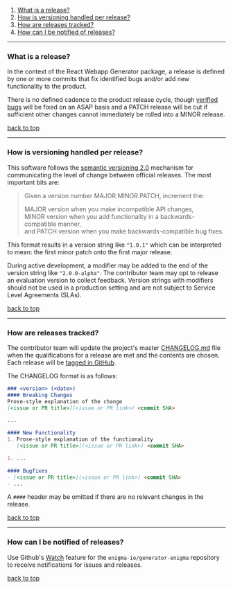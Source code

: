1. [What is a release?](#what-is-a-release)
1. [How is versioning handled per release?](#how-is-versioning-handled-per-release)
1. [How are releases tracked?](#how-are-releases-tracked)
1. [How can I be notified of releases?](#how-can-i-be-notified-of-releases)

---

### What is a release?

In the context of the React Webapp Generator package, a release is defined by one or more commits that fix identified bugs and/or add new functionality to the product.

There is no defined cadence to the product release cycle, though [verified bugs](https://github.com/enigma-io/generator-enigma/labels/bug) will be fixed on an ASAP basis and a PATCH release will be cut if sufficient other changes cannot immediately be rolled into a MINOR release.

[back to top](#react-webapp-generator-changelog-policy)

---

### How is versioning handled per release?

This software follows the [semantic versioning 2.0](http://semver.org/spec/v2.0.0.html) mechanism for communicating the level of change between official releases. The most important bits are:

> Given a version number MAJOR.MINOR.PATCH, increment the:
>
> MAJOR version when you make incompatible API changes, <br />
> MINOR version when you add functionality in a backwards-compatible manner, <br />
> and PATCH version when you make backwards-compatible bug fixes.

This format results in a version string like `"1.0.1"` which can be interpreted to mean: the first minor patch onto the first major release.

During active development, a modifier may be added to the end of the version string like `"2.0.0-alpha"`. The contributor team may opt to release an evaluation version to collect feedback. Version strings with modifiers should not be used in a production setting and are not subject to Service Level Agreements (SLAs).

[back to top](#react-webapp-generator-changelog-policy)

---

### How are releases tracked?

The contributor team will update the project's master [CHANGELOG.md](CHANGELOG.md) file when the qualifications for a release are met and the contents are chosen. Each release will be [tagged in GitHub](https://github.com/enigma-io/generator-enigma/releases).

The CHANGELOG format is as follows:
```markdown
### <version> (<date>)
#### Breaking Changes
Prose-style explanation of the change
[<issue or PR title>](<issue or PR link>) <commit SHA>

...

#### New Functionality
1. Prose-style explanation of the functionality
   [<issue or PR title>](<issue or PR link>) <commit SHA>

1. ...

#### Bugfixes
- [<issue or PR title>](<issue or PR link>) <commit SHA>
- ...
```

A `####` header may be omitted if there are no relevant changes in the release.

[back to top](#react-webapp-generator-changelog-policy)

---

### How can I be notified of releases?

Use Github's [Watch](https://help.github.com/articles/watching-repositories/) feature for the `enigma-io/generator-enigma` repository to receive notifications for issues and releases.

[back to top](#react-webapp-generator-changelog-policy)
